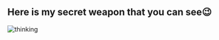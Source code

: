 ## Here is my secret weapon that you can see😉

![thinking](https://media.giphy.com/media/SabSYEpsVh0di/giphy.gif)
